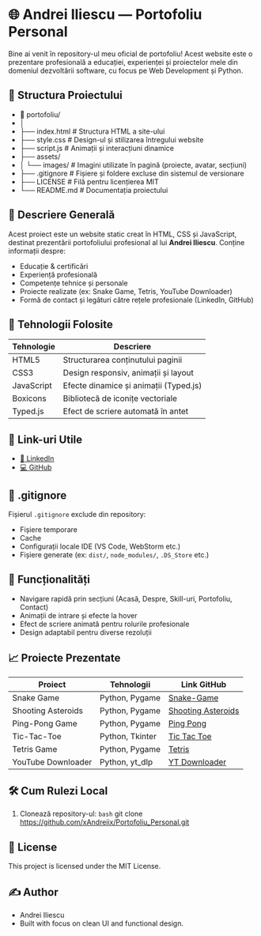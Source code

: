 # 🌐 Andrei Iliescu — Portofoliu Personal

Bine ai venit în repository-ul meu oficial de portofoliu! Acest website este o prezentare profesională a educației, experienței și proiectelor mele din domeniul dezvoltării software, cu focus pe Web Development și Python.

## 📂 Structura Proiectului

- 📁 portofoliu/
- │
- ├── index.html # Structura HTML a site-ului
- ├── style.css # Design-ul și stilizarea întregului website
- ├── script.js # Animații și interacțiuni dinamice
- ├── assets/
- │ └── images/ # Imagini utilizate în pagină (proiecte, avatar, secțiuni)
- ├── .gitignore # Fișiere și foldere excluse din sistemul de versionare
- ├── LICENSE                           # Filă pentru licențierea MIT
- └── README.md # Documentația proiectului

## 🧠 Descriere Generală

Acest proiect este un website static creat în HTML, CSS și JavaScript, destinat prezentării portofoliului profesional al lui **Andrei Iliescu**. Conține informații despre:

- Educație & certificări
- Experiență profesională
- Competențe tehnice și personale
- Proiecte realizate (ex: Snake Game, Tetris, YouTube Downloader)
- Formă de contact și legături către rețele profesionale (LinkedIn, GitHub)

## 🚀 Tehnologii Folosite

| Tehnologie | Descriere                              |
| ---------- | -------------------------------------- |
| HTML5      | Structurarea conținutului paginii      |
| CSS3       | Design responsiv, animații și layout   |
| JavaScript | Efecte dinamice și animații (Typed.js) |
| Boxicons   | Bibliotecă de iconițe vectoriale       |
| Typed.js   | Efect de scriere automată în antet     |

## 🔗 Link-uri Utile

- [💼 LinkedIn](https://www.linkedin.com/in/andrei-iliescu-aa7910214/)
- [💻 GitHub](https://github.com/xAndreiix)

## 📁 .gitignore

Fișierul `.gitignore` exclude din repository:

- Fișiere temporare
- Cache
- Configurații locale IDE (VS Code, WebStorm etc.)
- Fișiere generate (ex: `dist/`, `node_modules/`, `.DS_Store` etc.)

## 🧩 Funcționalități

- Navigare rapidă prin secțiuni (Acasă, Despre, Skill-uri, Portofoliu, Contact)
- Animații de intrare și efecte la hover
- Efect de scriere animată pentru rolurile profesionale
- Design adaptabil pentru diverse rezoluții

## 📈 Proiecte Prezentate

| Proiect            | Tehnologii      | Link GitHub                                                                |
| ------------------ | --------------- | -------------------------------------------------------------------------- |
| Snake Game         | Python, Pygame  | [Snake-Game](https://github.com/xAndreiix/Snake_Game)                      |
| Shooting Asteroids | Python, Pygame  | [Shooting Asteroids](https://github.com/xAndreiix/Shooting_Asteroids_Game) |
| Ping-Pong Game     | Python, Pygame  | [Ping Pong](https://github.com/xAndreiix/Ping_Pong_Game)                   |
| Tic-Tac-Toe        | Python, Tkinter | [Tic Tac Toe](https://github.com/xAndreiix/Tic_Tac_Toe_Game)               |
| Tetris Game        | Python, Pygame  | [Tetris](https://github.com/xAndreiix/Tetris_Game)                         |
| YouTube Downloader | Python, yt_dlp  | [YT Downloader](https://github.com/xAndreiix/YouTube_Downloader)           |

## 🛠️ Cum Rulezi Local

1. Clonează repository-ul:
   ```bash```
   git clone https://github.com/xAndreiix/Portofoliu_Personal.git
   
## 📄 License
This project is licensed under the MIT License.

## ✍️ Author
- Andrei Iliescu
- Built with focus on clean UI and functional design.
